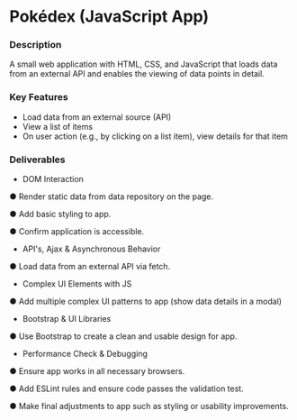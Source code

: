 # Pokédex (JavaScript App) 

### Description
A small web application with HTML, CSS, and JavaScript that loads data from an external API and enables the viewing of data points in detail.

### Key Features
- Load data from an external source (API)
- View a list of items
- On user action (e.g., by clicking on a list item), view details for that item

### Deliverables
- DOM Interaction

● Render static data from data repository on the page.

● Add basic styling to app.

● Confirm application is accessible.

- API's, Ajax & Asynchronous Behavior

● Load data from an external API via fetch.

- Complex UI Elements with JS

● Add multiple complex UI patterns to app (show data details in a modal)

- Bootstrap & UI Libraries

● Use Bootstrap to create a clean and usable design for app.

- Performance Check & Debugging

● Ensure app works in all necessary browsers.

● Add ESLint rules and ensure code passes the validation test.

● Make final adjustments to app such as styling or usability improvements.
